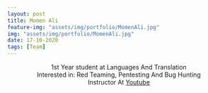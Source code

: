 ```yaml
---
layout: post
title: Momen Ali
feature-img: "assets/img/portfolio/MomenAli.jpg"
img: "assets/img/portfolio/MomenAli.jpg"
date: 17-10-2020
tags: [Team]
---
```

<p   style="text-align: center;">
  1st Year student at Languages And Translation <br>
  Interested in: Red Teaming, Pentesting And Bug Hunting<br>
  Instructor At <a href ="https://www.youtube.com/channel/UCPbWcFHXgBT9gtHSaGExgHA">Youtube</a>
</p>
